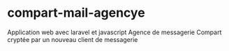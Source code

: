 # compart-mail-agencye
Application web avec laravel et javascript Agence de messagerie Compart cryptée par un nouveau client de messagerie
